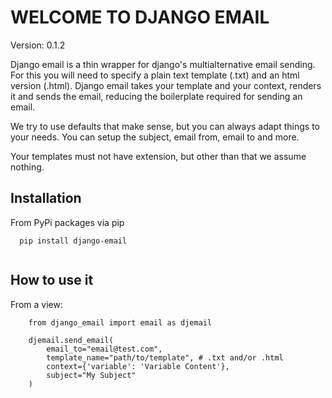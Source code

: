 **WELCOME TO DJANGO EMAIL**
=========================

Version: 0.1.2

Django email is a thin wrapper for django's multialternative email sending. For this you will need to specify a plain text template (.txt) and an html version (.html).
Django email takes your template and your context, renders it and sends the email, reducing the boilerplate required for sending an email.

We try to use defaults that make sense, but you can always adapt things to your needs. You can setup the subject, email from, email to and more.

Your templates must not have extension, but other than that we assume nothing.

Installation
------------

From PyPi packages via pip

```
  pip install django-email
  
```

How to use it
-------------

From a view:

```
    from django_email import email as djemail
    
    djemail.send_email(
        email_to="email@test.com",
        template_name="path/to/template", # .txt and/or .html
        context={'variable': 'Variable Content'},
        subject="My Subject"
    )

```
